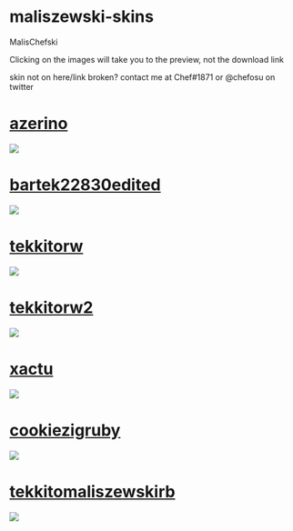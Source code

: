 # maliszewski-skins
MalisChefski

Clicking on the images will take you to the preview, not the download link

skin not on here/link broken? contact me at Chef#1871 or @chefosu on twitter

# [azerino](https://cdn.discordapp.com/attachments/981594568392843324/981595921580187648/azerino.osk)
<img src="https://i.imgur.com/eaV4Gvz.jpg"/>

# [bartek22830edited](https://cdn.discordapp.com/attachments/981594568392843324/981596763544776805/bartek22830edited.osk)
<img src="https://i.imgur.com/HZHpLP4.jpg"/>

# [tekkitorw](https://cdn.discordapp.com/attachments/981594568392843324/981597537007964270/tekkitorw.osk)
<img src="https://i.imgur.com/VO7Ouzf.jpg"/>

# [tekkitorw2](https://cdn.discordapp.com/attachments/981594568392843324/981597811982352466/tekkitorw2.osk)
<img src="https://i.imgur.com/dlReDvP.jpg"/>

# [xactu](https://cdn.discordapp.com/attachments/981594568392843324/981598645533167696/xactu.osk)
<img src="https://i.imgur.com/rX7VVzU.jpg"/>

# [cookiezigruby](https://cdn.discordapp.com/attachments/981594568392843324/981598685970456616/cookiezigruby.osk)
<img src="https://i.imgur.com/FbX65oO.jpg"/>

# [tekkitomaliszewskirb](https://cdn.discordapp.com/attachments/981594568392843324/985097669452107796/tekkitomaliszewskirb.osk)
<img src="https://i.imgur.com/HNrgril.jpg"/>
